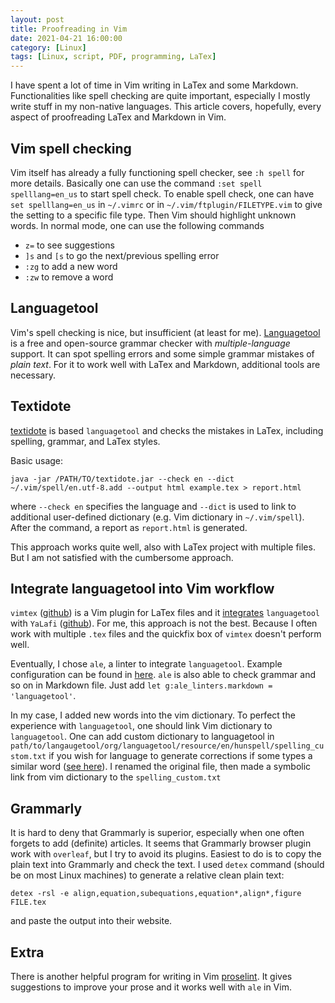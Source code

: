 ```yaml
---
layout: post
title: Proofreading in Vim
date: 2021-04-21 16:00:00 
category: [Linux]
tags: [Linux, script, PDF, programming, LaTex]
---
```


I have spent a lot of time in Vim writing in LaTex and some Markdown. Functionalities like spell checking are quite important, especially I mostly write stuff in my non-native languages. This article covers, hopefully, every aspect of proofreading LaTex and Markdown in Vim.

## Vim spell checking

Vim itself has already a fully functioning spell checker, see `:h spell` for more details. Basically one can use the command `:set spell spelllang=en_us` to start spell check. To enable spell check, one can have `set spelllang=en_us` in `~/.vimrc` or in `~/.vim/ftplugin/FILETYPE.vim` to give the setting to a specific file type. Then Vim should highlight unknown words. In normal mode, one can use the following commands

- `z=` to see suggestions
- `]s` and `[s` to go the next/previous spelling error
- `:zg` to add a new word
- `:zw` to remove a word

## Languagetool

Vim's spell checking is nice, but insufficient (at least for me). [Languagetool](https://languagetool.org) is a free and open-source grammar checker with _multiple-language_ support. It can spot spelling errors and some simple grammar mistakes of _plain text_. For it to work well with LaTex and Markdown, additional tools are necessary.

## Textidote

[textidote](https://sylvainhalle.github.io/textidote/) is based `languagetool` and checks the mistakes in LaTex, including spelling, grammar, and LaTex styles.

Basic usage: 
```
java -jar /PATH/TO/textidote.jar --check en --dict ~/.vim/spell/en.utf-8.add --output html example.tex > report.html
```
where `--check en` specifies the language and `--dict` is used to link to additional user-defined dictionary (e.g. Vim dictionary in `~/.vim/spell`). After the command, a report as `report.html` is generated.

This approach works quite well, also with LaTex project with multiple files. But I am not satisfied with the cumbersome approach. 

## Integrate languagetool into Vim workflow

`vimtex` ([github](https://github.com/lervag/vimtex)) is a Vim plugin for LaTex files and it [integrates](https://github.com/lervag/vimtex/blob/master/doc/vimtex.txt#L4779) `languagetool` with `YaLafi` ([github](https://github.com/matze-dd/YaLafi)). For me, this approach is not the best. Because I often work with multiple `.tex` files and the quickfix box of `vimtex` doesn't perform well.

Eventually, I chose `ale`, a linter to integrate `languagetool`. Example configuration can be found in [here](https://github.com/matze-dd/YaLafi#plugin-ale). `ale` is also able to check grammar and so on in Markdown file. Just add `let g:ale_linters.markdown = 'languagetool'`.

In my case, I added new words into the vim dictionary. To perfect the experience with `languagetool`, one should link Vim dictionary to `languagetool`. One can add custom dictionary to languagetool in `path/to/langaugetool/org/languagetool/resource/en/hunspell/spelling_custom.txt` if you wish for language to generate corrections if some types a similar word ([see here](https://dev.languagetool.org/hunspell-support)). I renamed the original file, then made a symbolic link from vim dictionary to the `spelling_custom.txt`

## Grammarly

It is hard to deny that Grammarly is superior, especially when one often forgets to add (definite) articles. It seems that Grammarly browser plugin work with `overleaf`, but I try to avoid its plugins. Easiest to do is to copy the plain text into Grammarly and check the text.  I used `detex` command (should be on most Linux machines) to generate a relative clean plain text: 
```
detex -rsl -e align,equation,subequations,equation*,align*,figure FILE.tex
```
and paste the output into their website.

## Extra

There is another helpful program for writing in Vim [proselint](https://github.com/amperser/proselint/). It gives suggestions to improve your prose and it works well with `ale` in Vim.
